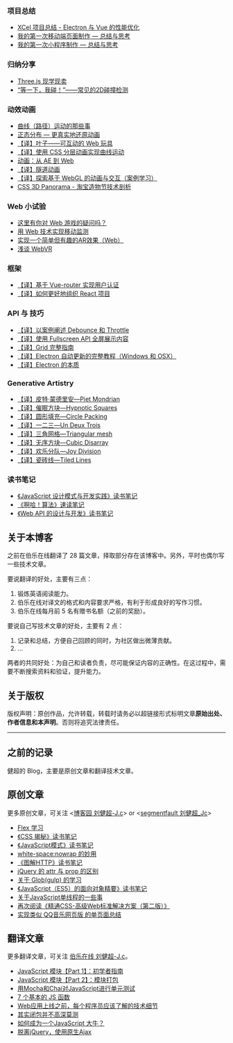 
### 项目总结

 - [XCel 项目总结 - Electron 与 Vue 的性能优化][1]
 - [我的第一次移动端页面制作 — 总结与思考][2]
 - [我的第一次小程序制作 — 总结与思考][3]

### 归纳分享

 - [Three.js 现学现卖][4]
 - [“等一下，我碰！”——常见的2D碰撞检测][5]

### 动效动画

 - [曲线（路径）运动的那些事][6]
 - [正态分布 — 更真实地还原动画][7]
 - [【译】叶子——可互动的 Web 玩具][8]
 - [【译】使用 CSS 分层动画实现曲线运动][9]
 - [动画：从 AE 到 Web][10]
 - [【译】隧道动画][11]
 - [【译】探索基于 WebGL 的动画与交互（案例学习）][12]
 - [CSS 3D Panorama - 淘宝造物节技术剖析][13]

### Web 小试验

 - [这里有你对 Web 游戏的疑问吗？][14]
 - [用 Web 技术实现移动监测][15]
 - [实现一个简单但有趣的AR效果（Web）][16]
 - [浅谈 WebVR][17]

### 框架

 - [【译】基于 Vue-router 实现用户认证][18]
 - [【译】如何更好地组织 React 项目][19]

### API 与 技巧

 - [【译】以案例阐述 Debounce 和 Throttle][20]
 - [【译】使用 Fullscreen API 全屏展示内容][21]
 - [【译】Grid 完整指南][22]
 - [【译】Electron 自动更新的完整教程（Windows 和 OSX）][23]
 - [【译】Electron 的本质][24]

### Generative Artistry

 - [【译】皮特·蒙德里安—Piet Mondrian][25]
 - [【译】催眠方块—Hypnotic Squares][26]
 - [【译】圆形填充—Circle Packing][27]
 - [【译】一二三—Un Deux Trois][28]
 - [【译】三角网格—Triangular mesh][29]
 - [【译】无序方块—Cubic Disarray][30]
 - [【译】欢乐分队—Joy Division][31]
 - [【译】瓷砖线—Tiled Lines][32]

### 读书笔记

 - [《JavaScript 设计模式与开发实践》读书笔记][33]
 - [《啊哈！算法》速读笔记][34]
 - [《Web API 的设计与开发》读书笔记][35]

## 关于本博客

之前在伯乐在线翻译了 28 篇文章，择取部分存在该博客中。另外，平时也偶尔写一些技术文章。

要说翻译的好处，主要有三点：

1. 锻炼英语阅读能力。
2. 伯乐在线对译文的格式和内容要求严格，有利于形成良好的写作习惯。
3. 伯乐在线每月前 5 名有赠书名额（之前的奖励）。

要说自己写技术文章的好处，主要有 2 点：

 1. 记录和总结，方便自己回顾的同时，为社区做出微薄贡献。
 2. ...
 
两者的共同好处：为自己和读者负责，尽可能保证内容的正确性。在这过程中，需要不断搜索资料和验证，提升能力。


## 关于版权

版权声明：原创作品，允许转载，转载时请务必以超链接形式标明文章**原始出处、作者信息和本声明**。否则将追究法律责任。

--- 

## 之前的记录

健超的 Blog，主要是原创文章和翻译技术文章。

## 原创文章

更多原创文章，可关注 <[博客园 刘健超-J.c][36]> or <[segmentfault 刘健超_Jc][37]>
 - [Flex 学习][38]
 - [《CSS 揭秘》读书笔记][39]
 - [《JavaScript模式》读书笔记][40]
 - [white-space:nowrap 的妙用][41]
 - [《图解HTTP》读书笔记][42]
 - [jQuery 的 attr 与 prop 的区别][43]
 - [关于 Glob(gulp) 的学习][44]
 - [《JavaScript（ES5）的面向对象精要》读书笔记][45]
 - [关于JavaScript单线程的一些事][46]
 - [再次阅读《精通CSS-高级Web标准解决方案（第二版）》][47]
 - [实现类似 QQ音乐网页版 的单页面总结][48]

## 翻译文章

更多翻译文章，可关注 [伯乐在线 刘健超-J.c][49]。

 - [JavaScript 模块【Part 1】：初学者指南][50]
 - [JavaScript 模块【Part 2】：模块打包][51]
 - [用Mocha和Chai对JavaScript进行单元测试][52]
 - [7 个基本的 JS 函数][53]
 - [Web应用上线之前，每个程序员应该了解的技术细节][54]
 - [其实闭包并不高深莫测][55]
 - [如何成为一个JavaScript 大牛？][56]
 - [脱离jQuery，使用原生Ajax][57]


  [1]: https://github.com/JChehe/blog/issues/7
  [2]: https://github.com/JChehe/blog/issues/4
  [3]: https://github.com/JChehe/blog/issues/36
  [4]: https://github.com/JChehe/blog/issues/14
  [5]: https://github.com/JChehe/blog/issues/8
  [6]: https://github.com/JChehe/blog/issues/33
  [7]: https://github.com/JChehe/blog/issues/29
  [8]: https://github.com/JChehe/blog/issues/28
  [9]: https://github.com/JChehe/blog/issues/27
  [10]: https://github.com/JChehe/blog/issues/18
  [11]: https://github.com/JChehe/blog/issues/15
  [12]: https://github.com/JChehe/blog/issues/11
  [13]: https://github.com/JChehe/blog/issues/2
  [14]: https://github.com/JChehe/blog/issues/13
  [15]: https://github.com/JChehe/blog/issues/12
  [16]: https://github.com/JChehe/blog/issues/9
  [17]: https://github.com/JChehe/blog/issues/3
  [18]: https://github.com/JChehe/blog/issues/20
  [19]: https://github.com/JChehe/blog/issues/19
  [20]: https://github.com/JChehe/blog/issues/34
  [21]: https://github.com/JChehe/blog/issues/17
  [22]: https://github.com/JChehe/blog/issues/16
  [23]: https://github.com/JChehe/blog/issues/6
  [24]: https://github.com/JChehe/blog/issues/5
  [25]: https://github.com/JChehe/blog/issues/31
  [26]: https://github.com/JChehe/blog/issues/30
  [27]: https://github.com/JChehe/blog/issues/26
  [28]: https://github.com/JChehe/blog/issues/25
  [29]: https://github.com/JChehe/blog/issues/24
  [30]: https://github.com/JChehe/blog/issues/23
  [31]: https://github.com/JChehe/blog/issues/22
  [32]: https://github.com/JChehe/blog/issues/21
  [33]: https://github.com/JChehe/blog/issues/35
  [34]: https://github.com/JChehe/blog/issues/32
  [35]: https://github.com/JChehe/blog/issues/10
  [36]: http://www.cnblogs.com/Jccc/
  [37]: https://segmentfault.com/u/jc
  [38]: https://github.com/JChehe/blog/blob/master/posts/Flex%20%E5%AD%A6%E4%B9%A0.md
  [39]: https://github.com/JChehe/blog/blob/master/posts/%E3%80%8ACSS%20%E6%8F%AD%E7%A7%98%E3%80%8B%E8%AF%BB%E4%B9%A6%E7%AC%94%E8%AE%B0.md
  [40]: https://github.com/JChehe/blog/blob/master/posts/%E3%80%8AJavaScript%E6%A8%A1%E5%BC%8F%E3%80%8B%E8%AF%BB%E4%B9%A6%E7%AC%94%E8%AE%B0.md
  [41]: https://github.com/JChehe/blog/blob/master/posts/white-space:nowrap%E7%9A%84%E5%A6%99%E7%94%A8.md
  [42]: https://github.com/JChehe/blog/blob/master/posts/%E3%80%8A%E5%9B%BE%E8%A7%A3HTTP%E3%80%8B%E8%AF%BB%E4%B9%A6%E7%AC%94%E8%AE%B0.md
  [43]: https://github.com/JChehe/blog/blob/master/posts/jQuery%20%E7%9A%84%20attr%20%E4%B8%8E%20prop%20%E7%9A%84%E5%8C%BA%E5%88%AB.md
  [44]: https://github.com/JChehe/blog/blob/master/posts/%E5%85%B3%E4%BA%8E%20Glob%20%28gulp%29%20%E7%9A%84%E5%AD%A6%E4%B9%A0.md
  [45]: https://github.com/JChehe/blog/blob/master/posts/%E3%80%8AJavaScript%E9%9D%A2%E5%90%91%E5%AF%B9%E8%B1%A1%E7%B2%BE%E8%A6%81%E3%80%8B%E8%AF%BB%E4%B9%A6%E7%AC%94%E8%AE%B0.md
  [46]: https://github.com/JChehe/blog/blob/master/posts/%E5%85%B3%E4%BA%8EJavaScript%E5%8D%95%E7%BA%BF%E7%A8%8B%E7%9A%84%E4%B8%80%E4%BA%9B%E4%BA%8B.md
  [47]: https://github.com/JChehe/blog/blob/master/posts/%E5%86%8D%E6%AC%A1%E9%98%85%E8%AF%BB%E3%80%8A%E7%B2%BE%E9%80%9ACSS-%E9%AB%98%E7%BA%A7Web%E6%A0%87%E5%87%86%E8%A7%A3%E5%86%B3%E6%96%B9%E6%A1%88%EF%BC%88%E7%AC%AC%E4%BA%8C%E7%89%88%EF%BC%89%E3%80%8B.md
  [48]: https://github.com/JChehe/blog/blob/master/posts/%E5%AE%9E%E7%8E%B0%E7%B1%BB%E4%BC%BC%20QQ%E9%9F%B3%E4%B9%90%E7%BD%91%E9%A1%B5%E7%89%88%20%E7%9A%84%E5%8D%95%E9%A1%B5%E9%9D%A2%E6%80%BB%E7%BB%93.md
  [49]: http://www.jobbole.com/members/q574805242/
  [50]: https://github.com/JChehe/blog/blob/master/translation/JavaScript%20%E6%A8%A1%E5%9D%97%E3%80%90Part%201%E3%80%91%EF%BC%9A%E5%88%9D%E5%AD%A6%E8%80%85%E6%8C%87%E5%8D%97.md
  [51]: https://github.com/JChehe/blog/blob/master/translation/JavaScript%20%E6%A8%A1%E5%9D%97%E3%80%90Part%202%E3%80%91%EF%BC%9A%E6%A8%A1%E5%9D%97%E6%89%93%E5%8C%85.md
  [52]: https://github.com/JChehe/blog/blob/master/translation/7%20%E4%B8%AA%E5%9F%BA%E6%9C%AC%E7%9A%84%20JS%20%E5%87%BD%E6%95%B0%5B%E8%AF%91%5D.md
  [53]: https://github.com/JChehe/blog/blob/master/translation/7%20%E4%B8%AA%E5%9F%BA%E6%9C%AC%E7%9A%84%20JS%20%E5%87%BD%E6%95%B0%5B%E8%AF%91%5D.md
  [54]: https://github.com/JChehe/blog/blob/master/translation/Web%E5%BA%94%E7%94%A8%E4%B8%8A%E7%BA%BF%E4%B9%8B%E5%89%8D%EF%BC%8C%E6%AF%8F%E4%B8%AA%E7%A8%8B%E5%BA%8F%E5%91%98%E5%BA%94%E8%AF%A5%E4%BA%86%E8%A7%A3%E7%9A%84%E6%8A%80%E6%9C%AF%E7%BB%86%E8%8A%82.md
  [55]: https://github.com/JChehe/blog/blob/master/translation/%E5%85%B6%E5%AE%9E%E9%97%AD%E5%8C%85%E5%B9%B6%E4%B8%8D%E9%AB%98%E6%B7%B1%E8%8E%AB%E6%B5%8B.md
  [56]: https://github.com/JChehe/blog/blob/master/translation/%E5%A6%82%E4%BD%95%E6%88%90%E4%B8%BA%E4%B8%80%E4%B8%AAJavaScript%20%E5%A4%A7%E7%89%9B%EF%BC%9F%E3%80%90%E8%AF%91%E3%80%91.md
  [57]: https://github.com/JChehe/blog/blob/master/translation/%E8%84%B1%E7%A6%BBjQuery%EF%BC%8C%E4%BD%BF%E7%94%A8%E5%8E%9F%E7%94%9FAjax.md
